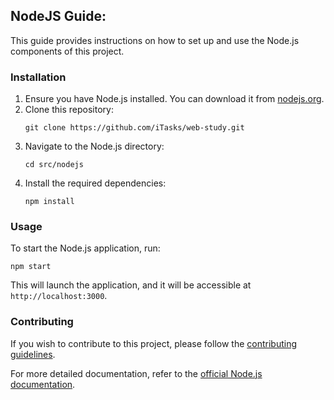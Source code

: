 ## NodeJS Guide:

This guide provides instructions on how to set up and use the Node.js components of this project.

### Installation

1. Ensure you have Node.js installed. You can download it from [nodejs.org](https://nodejs.org/).
2. Clone this repository:
    ```
    git clone https://github.com/iTasks/web-study.git
    ```
3. Navigate to the Node.js directory:
    ```
    cd src/nodejs
    ```
4. Install the required dependencies:
    ```
    npm install
    ```

### Usage

To start the Node.js application, run:
```
npm start
```

This will launch the application, and it will be accessible at `http://localhost:3000`.

### Contributing

If you wish to contribute to this project, please follow the [contributing guidelines](../CONTRIBUTING.md).

For more detailed documentation, refer to the [official Node.js documentation](https://nodejs.org/en/docs/).

